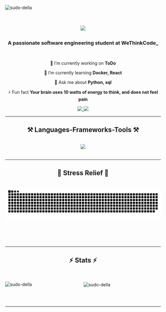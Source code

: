 <p align="left"> <img src="https://komarev.com/ghpvc/?username=sudo-della&label=Profile%20views&color=0e75b6&style=flat" alt="sudo-della" /> </p>

<h1 align="center">
    <img src="https://readme-typing-svg.herokuapp.com/?font=Righteous&size=35&center=true&vCenter=true&width=500&height=70&duration=4000&lines=Hi+There!+👋;+I'm+Daniella+Kalombo!;" />
</h1>

<h3 align="center">A passionate software engineering student at WeThinkCode_</h3>

<br/>

<div align="center">
 
 🔭 I’m currently working on **ToDo**
 
 🌱 I’m currently learning **Docker, React**

💬 Ask me about **Python, sql**

⚡ Fun fact **Your brain uses 10 watts of energy to think, and does not feel pain**

 </div>
 
<div align="center"> 
  <a href="mailto:daniellamitsh@gmail.com">
    <img src="https://img.shields.io/badge/Gmail-333333?style=for-the-badge&logo=gmail&logoColor=red" />
  </a>
  <a href="www.linkedin.com/in/daniella-kalombo-se" target="_blank">
    <img src="https://img.shields.io/badge/LinkedIn-0077B5?style=for-the-badge&logo=linkedin&logoColor=white" target="_blank" />
  </a>
<!--   <a href="https://salesp07.github.io" target="_blank">
     <img src="https://img.shields.io/badge/Portfolio-FF5722?style=for-the-badge&logo=todoist&logoColor=white" target="_blank" /> <!-- sqlite, safari, google-chrome are other good icon options -->
<!--   </a> -->
</div>

 <hr/>
 
<h2 align="center">⚒️ Languages-Frameworks-Tools ⚒️</h2>
<br/>
<div align="center">
    <img src="https://skillicons.dev/icons?i=python,javascript,java,mysql,html,css,docker,c#,git" /><br>
</div>

<br/>
<hr/>

<div align="center">
  <h2>🐍 Stress Relief 🐍</h2>
  <br>
  <img alt="snake eating my contributions" src="https://raw.githubusercontent.com/salesp07/salesp07/output/github-contribution-grid-snake.svg" />
  
  <br/><br/><br/>
</div>

<hr/>

<h2 align="center">⚡ Stats ⚡</h2>
<br>
<div align=center>
 <p><img align="left" src="https://github-readme-stats.vercel.app/api/top-langs?username=sudo-della&show_icons=true&locale=en&layout=compact" alt="sudo-della" /></p>
 <p>&nbsp;<img align="center" src="https://github-readme-stats.vercel.app/api?username=sudo-della&show_icons=true&locale=en" alt="sudo-della" /></p>
</div>

<br/><br/>

<hr/>

<br/>
